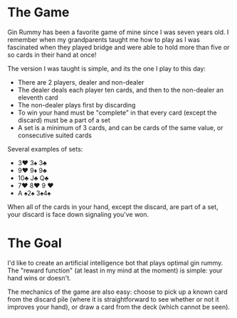 # The Game

Gin Rummy has been a favorite game of mine since I was seven years old.  I remember when my grandparents taught me how to play as I was fascinated when they played bridge and were able to hold more than five or so cards in their hand at once!

The version I was taught is simple, and its the one I play to this day:

* There are 2 players, dealer and non-dealer
* The dealer deals each player ten cards, and then to the non-dealer an eleventh card
* The non-dealer plays first by discarding
* To win your hand must be "complete" in that every card (except the discard) must be a part of a set
* A set is a minimum of 3 cards, and can be cards of the same value, or consecutive suited cards

Several examples of sets:

* 3♥️ 3♠️ 3♣️
* 9♥️ 9♦️ 9♣️
* 10♣️ J♣️ Q♣️
* 7♥️ 8♥️ 9 ♥️
* A ♠️2♠️ 3♠️4♠️

When all of the cards in your hand, except the discard, are part of a set, your discard is face down signaling you've won.

# The Goal

I'd like to create an artificial intelligence bot that plays optimal gin rummy.  The "reward function" (at least in my mind at the moment) is simple:  your hand wins or doesn't.  

The mechanics of the game are also easy:  choose to pick up a known card from the discard pile (where it is straightforward to see whether or not it improves your hand), or draw a card from the deck (which cannot be seen).